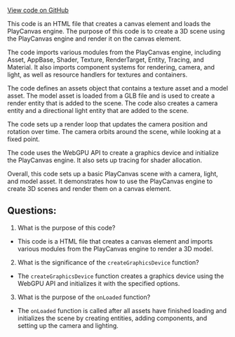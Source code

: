 [View code on GitHub](https://github.com/playcanvas/engine/examples/webgpu-temp/two.html)

This code is an HTML file that creates a canvas element and loads the PlayCanvas engine. The purpose of this code is to create a 3D scene using the PlayCanvas engine and render it on the canvas element. 

The code imports various modules from the PlayCanvas engine, including Asset, AppBase, Shader, Texture, RenderTarget, Entity, Tracing, and Material. It also imports component systems for rendering, camera, and light, as well as resource handlers for textures and containers. 

The code defines an assets object that contains a texture asset and a model asset. The model asset is loaded from a GLB file and is used to create a render entity that is added to the scene. The code also creates a camera entity and a directional light entity that are added to the scene. 

The code sets up a render loop that updates the camera position and rotation over time. The camera orbits around the scene, while looking at a fixed point. 

The code uses the WebGPU API to create a graphics device and initialize the PlayCanvas engine. It also sets up tracing for shader allocation. 

Overall, this code sets up a basic PlayCanvas scene with a camera, light, and model asset. It demonstrates how to use the PlayCanvas engine to create 3D scenes and render them on a canvas element.
## Questions: 
 1. What is the purpose of this code?
- This code is a HTML file that creates a canvas element and imports various modules from the PlayCanvas engine to render a 3D model.

2. What is the significance of the `createGraphicsDevice` function?
- The `createGraphicsDevice` function creates a graphics device using the WebGPU API and initializes it with the specified options.

3. What is the purpose of the `onLoaded` function?
- The `onLoaded` function is called after all assets have finished loading and initializes the scene by creating entities, adding components, and setting up the camera and lighting.